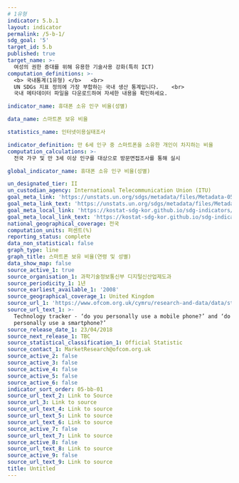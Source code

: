 ```yaml
---
# 1유형 
indicator: 5.b.1
layout: indicator
permalink: /5-b-1/
sdg_goal: '5'
target_id: 5.b
published: true
target_name: >-
  여성의 권한 증대를 위해 유용한 기술사용 강화(특히 ICT)
computation_definitions: >-
  <b> 국내통계(1유형) </b>   <br>
  UN SDGs 지표 정의에 가장 부합하는 국내 생산 통계입니다.    <br>
  국내 메타데이터 파일을 다운로드하여 자세한 내용을 확인하세요.

indicator_name: 휴대폰 소유 인구 비율(성별) 

data_name: 스마트폰 보유 비율

statistics_name: 인터넷이용실태조사

indicator_definition: 만 6세 인구 중 스마트폰을 소유한 개인이 차지하는 비율
computation_calculations: >-
  전국 가구 및 만 3세 이상 인구를 대상으로 방문면접조사를 통해 실시

global_indicator_name: 휴대폰 소유 인구 비율(성별) 

un_designated_tier: II
un_custodian_agency: International Telecommunication Union (ITU)
goal_meta_link: 'https://unstats.un.org/sdgs/metadata/files/Metadata-05-0B-01.pdf'
goal_meta_link_text: 'https://unstats.un.org/sdgs/metadata/files/Metadata-05-0B-01.pdf'
goal_meta_local_link: 'https://kostat-sdg-kor.github.io/sdg-indicators/public/data/Metadata-05-0b-01_KOR.pdf'
goal_meta_local_link_text: 'https://kostat-sdg-kor.github.io/sdg-indicators/public/data/Metadata-05-0b-01_KOR.pdf'
national_geographical_coverage: 전국
computation_units: 퍼센트(%)
reporting_status: complete
data_non_statistical: false
graph_type: line
graph_title: 스마트폰 보유 비율(연령 및 성별)
data_show_map: false
source_active_1: true
source_organisation_1: 과학기술정보통신부 디지털신산업제도과
source_periodicity_1: 1년
source_earliest_available_1: '2008'
source_geographical_coverage_1: United Kingdom
source_url_1: 'https://www.ofcom.org.uk/cymru/research-and-data/data/statistics/stats19'
source_url_text_1: >-
  Technology tracker - ‘do you personally use a mobile phone?’ and ‘do you
  personally use a smartphone?’
source_release_date_1: 23/04/2018
source_next_release_1: TBC
source_statistical_classification_1: Official Statistic
source_contact_1: MarketResearch@ofcom.org.uk
source_active_2: false
source_active_3: false
source_active_4: false
source_active_5: false
source_active_6: false
indicator_sort_order: 05-bb-01
source_url_text_2: Link to Source
source_url_3: Link to source
source_url_text_4: Link to source
source_url_text_5: Link to source
source_url_text_6: Link to source
source_active_7: false
source_url_text_7: Link to source
source_active_8: false
source_url_text_8: Link to source
source_active_9: false
source_url_text_9: Link to source
title: Untitled
---
```

